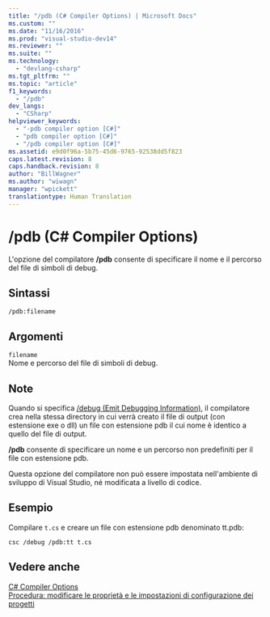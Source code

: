 ```yaml
---
title: "/pdb (C# Compiler Options) | Microsoft Docs"
ms.custom: ""
ms.date: "11/16/2016"
ms.prod: "visual-studio-dev14"
ms.reviewer: ""
ms.suite: ""
ms.technology: 
  - "devlang-csharp"
ms.tgt_pltfrm: ""
ms.topic: "article"
f1_keywords: 
  - "/pdb"
dev_langs: 
  - "CSharp"
helpviewer_keywords: 
  - "-pdb compiler option [C#]"
  - "pdb compiler option [C#]"
  - "/pdb compiler option [C#]"
ms.assetid: e9d0f96a-5b75-45d6-9765-92538dd5f823
caps.latest.revision: 8
caps.handback.revision: 8
author: "BillWagner"
ms.author: "wiwagn"
manager: "wpickett"
translationtype: Human Translation
---
```

# /pdb (C# Compiler Options)
L'opzione del compilatore **\/pdb** consente di specificare il nome e il percorso del file di simboli di debug.  
  
## Sintassi  
  
```  
/pdb:filename  
```  
  
## Argomenti  
 `filename`  
 Nome e percorso del file di simboli di debug.  
  
## Note  
 Quando si specifica [\/debug \(Emit Debugging Information\)](../../../csharp/language-reference/compiler-options/debug-compiler-option.md), il compilatore crea nella stessa directory in cui verrà creato il file di output \(con estensione exe o dll\) un file con estensione pdb il cui nome è identico a quello del file di output.  
  
 **\/pdb** consente di specificare un nome e un percorso non predefiniti per il file con estensione pdb.  
  
 Questa opzione del compilatore non può essere impostata nell'ambiente di sviluppo di Visual Studio, né modificata a livello di codice.  
  
## Esempio  
 Compilare `t.cs` e creare un file con estensione pdb denominato tt.pdb:  
  
```  
csc /debug /pdb:tt t.cs  
```  
  
## Vedere anche  
 [C\# Compiler Options](../../../csharp/language-reference/compiler-options/index.md)   
 [Procedura: modificare le proprietà e le impostazioni di configurazione dei progetti](http://msdn.microsoft.com/it-it/e7184bc5-2f2b-4b4f-aa9a-3ecfcbc48b67)